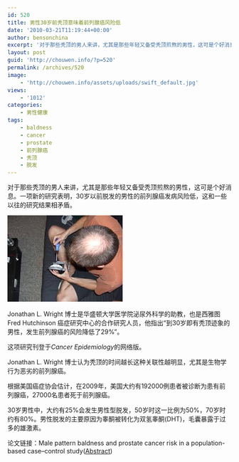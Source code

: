 ```yaml
---
id: 520
title: 男性30岁前秃顶意味着前列腺癌风险低
date: '2010-03-21T11:19:44+00:00'
author: bensonchina
excerpt: '对于那些秃顶的男人来讲，尤其是那些年轻又备受秃顶煎熬的男性，这可是个好消息。一项新的研究表明，30岁以前脱发的男性的前列腺癌发病风险低，这和一些以前的研究结果相矛盾。Jonathan L. Wright 博士是华盛顿大学医学院泌尿外科学的助教，也是西雅图 Fred Hutchinson 癌症研究中心的合作研究人员，他指出“到30岁即有秃顶迹象的男性，发生前列腺癌的风险降低了29%”。'
layout: post
guid: 'http://chouwen.info/?p=520'
permalink: /archives/520
image:
    - 'http://chouwen.info/assets/uploads/swift_default.jpg'
views:
    - '1012'
categories:
    - 男性健康
tags:
    - baldness
    - cancer
    - prostate
    - 前列腺癌
    - 秃顶
    - 脱发
---
```


对于那些秃顶的男人来讲，尤其是那些年轻又备受秃顶煎熬的男性，这可是个好消息。一项新的研究表明，30岁以前脱发的男性的前列腺癌发病风险低，这和一些以往的研究结果相矛盾。

![](/assets/uploads/2010/03/下载-5.jpg)

Jonathan L. Wright 博士是华盛顿大学医学院泌尿外科学的助教，也是西雅图 Fred Hutchinson 癌症研究中心的合作研究人员，他指出“到30岁即有秃顶迹象的男性，发生前列腺癌的风险降低了29%”。

这项研究刊登于*Cancer Epidemiology*的网络版。

Jonathan L. Wright 博士认为秃顶的时间越长这种关联性越明显，尤其是生物学行为恶劣的前列腺癌。

根据美国癌症协会估计，在2009年，美国大约有192000例患者被诊断为患有前列腺癌，27000名患者死于前列腺癌。

30岁男性中，大约有25%会发生男性型脱发，50岁时这一比例为50%，70岁时约有80%。男性脱发的主要原因为睾酮被转化为双氢睾酮(DHT)，毛囊暴露于过多的雄激素。

论文链接：Male pattern baldness and prostate cancer risk in a population-based case–control study([Abstract](http://www.cancerepidemiology.net/article/S1877-7821%2810%2900021-4/abstract))